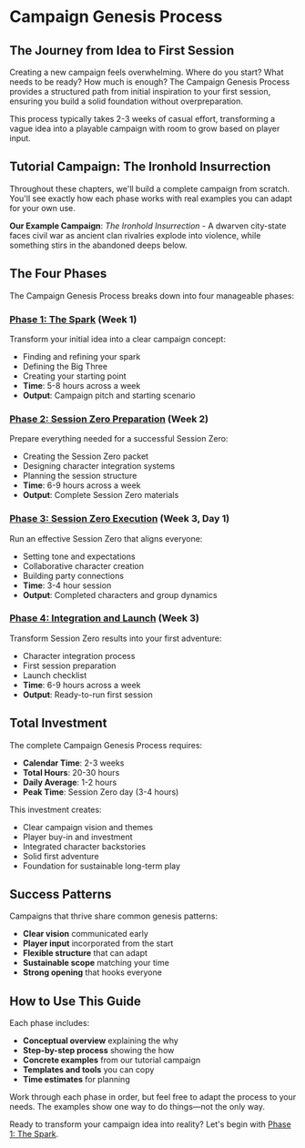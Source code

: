 # Campaign Genesis Process

## The Journey from Idea to First Session

Creating a new campaign feels overwhelming. Where do you start? What needs to be ready? How much is enough? The Campaign Genesis Process provides a structured path from initial inspiration to your first session, ensuring you build a solid foundation without overpreparation.

This process typically takes 2-3 weeks of casual effort, transforming a vague idea into a playable campaign with room to grow based on player input.

## Tutorial Campaign: The Ironhold Insurrection

Throughout these chapters, we'll build a complete campaign from scratch. You'll see exactly how each phase works with real examples you can adapt for your own use.

**Our Example Campaign**: *The Ironhold Insurrection* - A dwarven city-state faces civil war as ancient clan rivalries explode into violence, while something stirs in the abandoned deeps below.

## The Four Phases

The Campaign Genesis Process breaks down into four manageable phases:

### [Phase 1: The Spark](./phase-1-spark.md) (Week 1)
Transform your initial idea into a clear campaign concept:
- Finding and refining your spark
- Defining the Big Three
- Creating your starting point
- **Time**: 5-8 hours across a week
- **Output**: Campaign pitch and starting scenario

### [Phase 2: Session Zero Preparation](./phase-2-session-zero-prep.md) (Week 2)
Prepare everything needed for a successful Session Zero:
- Creating the Session Zero packet
- Designing character integration systems
- Planning the session structure
- **Time**: 6-9 hours across a week
- **Output**: Complete Session Zero materials

### [Phase 3: Session Zero Execution](./phase-3-session-zero.md) (Week 3, Day 1)
Run an effective Session Zero that aligns everyone:
- Setting tone and expectations
- Collaborative character creation
- Building party connections
- **Time**: 3-4 hour session
- **Output**: Completed characters and group dynamics

### [Phase 4: Integration and Launch](./phase-4-integration.md) (Week 3)
Transform Session Zero results into your first adventure:
- Character integration process
- First session preparation
- Launch checklist
- **Time**: 6-9 hours across a week
- **Output**: Ready-to-run first session

## Total Investment

The complete Campaign Genesis Process requires:
- **Calendar Time**: 2-3 weeks
- **Total Hours**: 20-30 hours
- **Daily Average**: 1-2 hours
- **Peak Time**: Session Zero day (3-4 hours)

This investment creates:
- Clear campaign vision and themes
- Player buy-in and investment
- Integrated character backstories
- Solid first adventure
- Foundation for sustainable long-term play

## Success Patterns

Campaigns that thrive share common genesis patterns:
- **Clear vision** communicated early
- **Player input** incorporated from the start  
- **Flexible structure** that can adapt
- **Sustainable scope** matching your time
- **Strong opening** that hooks everyone

## How to Use This Guide

Each phase includes:
- **Conceptual overview** explaining the why
- **Step-by-step process** showing the how
- **Concrete examples** from our tutorial campaign
- **Templates and tools** you can copy
- **Time estimates** for planning

Work through each phase in order, but feel free to adapt the process to your needs. The examples show one way to do things—not the only way.

Ready to transform your campaign idea into reality? Let's begin with [Phase 1: The Spark](./phase-1-spark.md).